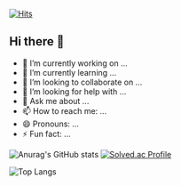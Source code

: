 [![Hits](https://hits.seeyoufarm.com/api/count/incr/badge.svg?url=https%3A%2F%2Fgithub.com%2FYeongHyeon-Yun&count_bg=%2350CD41&title_bg=%23555555&icon=coronarenderer.svg&icon_color=%23D34848&title=hits&edge_flat=false)](https://hits.seeyoufarm.com)

## Hi there 👋


- 🔭 I’m currently working on ...
- 🌱 I’m currently learning ...
- 👯 I’m looking to collaborate on ...
- 🤔 I’m looking for help with ...
- 💬 Ask me about ...
- 📫 How to reach me: ...
- 😄 Pronouns: ...
- ⚡ Fun fact: ...


![Anurag's GitHub stats](https://github-readme-stats.vercel.app/api?username=YeongHyeon-Yun&show_icons=true&theme=vue-dark)
[![Solved.ac Profile](http://mazassumnida.wtf/api/generate_badge?boj=qorwns911)](https://solved.ac/qorwns911)

![Top Langs](https://github-readme-stats.vercel.app/api/top-langs/?username=YeongHyeon-Yun&layout=compact&theme=tokyonight)
